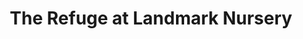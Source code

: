 ---
title: "The Refuge at Landmark Nursery"
url: /eagle/the-refuge-at-landmark-nursery/
shop: gift
---
